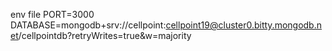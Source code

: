 env file
PORT=3000
DATABASE=mongodb+srv://cellpoint:cellpoint19@cluster0.bitty.mongodb.net/cellpointdb?retryWrites=true&w=majority
